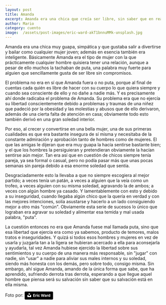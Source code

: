 ```yaml
---
layout: post
title: Amanda
excerpt: Amanda era una chica que creía ser libre, sin saber que en realidad era esclava de su soledad y de su pasado mal superado.
author: Mario
category: cuento
image:  /assets/post-images/eric-ward-akT1bnnuMMk-unsplash.jpg
---
```


Amanda era una chica muy guapa, simpática y que gustaba salir a divertirse y bailar como cualquier mujer joven; además en esencia también era inteligente. Básicamente Amanda era el tipo de mujer con la que prácticamente cualquier hombre quisiera tener una relación, aunque a pesar de ello muchos la tachaban de puta, una palabra muy fuerte para alguien que sencillamente gusta de ser libre sin compromisos.  

El problema no era en sí que Amanda fuera o no puta, porque al final de cuentas cada quién es libre de hacer con su cuerpo lo que quiera siempre y cuando sea consciente de ello y no dañe a nadie más. Y es precisamente ahí donde radicaba el problema de Amanda. Su problema era que no ejercía su libertad conscientemente debido a problemas y traumas de una niñez que padeció por la obesidad y las molestias y abusos que de ello derivaron, además de una cierta falta de atención en casa; obviamente todo esto también derivó en una gran soledad interior.  

Por eso, al crecer y convertirse en una bella mujer, una de sus primeras cualidades es que era bastante insegura de sí misma y necesitaba de la constante admiración y aprobación tanto de hombres como de mujeres. El que las amigas le dijeran que era muy guapa la hacía sentirse bastante bien; y el que los hombres la persiguieran y pretendieran obviamente la hacían sentirse aún mejor. Tan era así que en cuestión de chicos siempre tenía pareja, ya sea formal o casual, pero no podía pasar más que unas pocas semanas sin pareja debido a esa enorme soledad que sentía.   

Desgraciadamente esto la llevaba a que no siempre escogiera al mejor partido; a veces tenía un patán, a veces a alguien que la veía como un trofeo, a veces alguien con su misma soledad, agravando la de ambos; a veces con algún hombre ya casado. Y lamentablemente con esto y debido a su inseguridad, cuando llegaba algún chico que la quería en verdad y con las mejores intenciones, solía asustarse y hacerlo a un lado consiguiendo mejor a otro más "común". Obviamente esta serie de sucesos lo único que lograban era agravar su soledad y alimentar esa temida y mal usada palabra, "puta".  

La cuestión entonces no era que Amanda fuese mal llamada puta, sino que esa libertad que ejercía era como ya sabemos, producto de temores, malos tratos e inseguridades. Y quizá si todos esos hombres y mujeres en vez de usarla y juzgarla tan a la ligera se hubieran acercado a ella para aconsejarla y ayudarla, tal vez Amanda hubiese ejercido la libertad sobre sus sentimientos y su cuerpo de una manera más responsable, sin "jugar" con nadie, sin "usar" a nadie para aliviar sus males internos y su soledad, siendo más honesta con los demás, pero sobre todo, consigo misma. Sin embargo, ahí sigue Amanda, amando de la única forma que sabe, que ha aprendido, sufriendo derrota tras derrota, esperando a que llegue aquel hombre que piensa será su salvación sin saber que su salvación está en ella misma.  
    
Foto por: <a style="background-color:black;color:white;text-decoration:none;padding:4px 6px;font-family:-apple-system, BlinkMacSystemFont, &quot;San Francisco&quot;, &quot;Helvetica Neue&quot;, Helvetica, Ubuntu, Roboto, Noto, &quot;Segoe UI&quot;, Arial, sans-serif;font-size:12px;font-weight:bold;line-height:1.2;display:inline-block;border-radius:3px" href="https://unsplash.com/@ericjamesward?utm_medium=referral&amp;utm_campaign=photographer-credit&amp;utm_content=creditBadge" target="_blank" rel="noopener noreferrer" title="Download free do whatever you want high-resolution photos from Eric Ward"><span style="display:inline-block;padding:2px 3px"><svg xmlns="http://www.w3.org/2000/svg" style="height:12px;width:auto;position:relative;vertical-align:middle;top:-2px;fill:white" viewBox="0 0 32 32"><title>unsplash-logo</title><path d="M10 9V0h12v9H10zm12 5h10v18H0V14h10v9h12v-9z"></path></svg></span><span style="display:inline-block;padding:2px 3px">Eric Ward</span></a>
